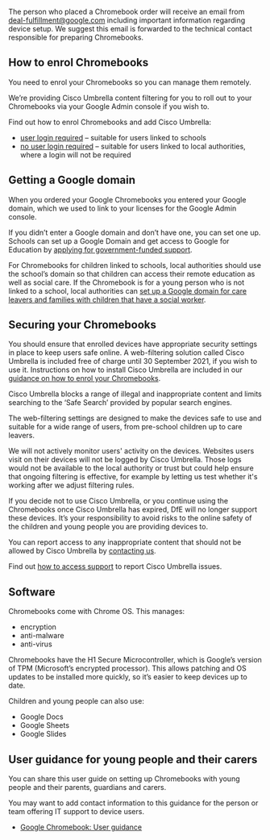 The person who placed a Chromebook order will receive an email from deal-fulfillment@google.com including important information regarding device setup. We suggest this email is forwarded to the technical contact responsible for preparing Chromebooks.

## How to enrol Chromebooks

You need to enrol your Chromebooks so you can manage them remotely. 

We’re providing Cisco Umbrella content filtering for you to roll out to your Chromebooks via your Google Admin console if you wish to.

Find out how to enrol Chromebooks and add Cisco Umbrella:

* [user login required](/devices/enrol-chromebooks-with-user-logins) – suitable for users linked to schools
* [no user login required](/devices/enrol-chromebooks-without-user-logins) – suitable for users linked to local authorities, where a login will not be required

## Getting a Google domain

When you ordered your Google Chromebooks you entered your Google domain, which we used to link to your licenses for the Google Admin console.

If you didn’t enter a Google domain and don’t have one, you can set one up. Schools can set up a Google Domain and get access to Google for Education by [applying for government-funded support](/digital-platforms).

For Chromebooks for children linked to schools, local authorities should use the school’s domain so that children can access their remote education as well as social care. If the Chromebook is for a young person who is not linked to a school, local authorities can [set up a Google domain for care leavers and families with children that have a social worker](/devices/google-domain-for-care-leavers-and-children-with-social-worker).

## Securing your Chromebooks

You should ensure that enrolled devices have appropriate security settings in place to keep users safe online. A web-filtering solution called Cisco Umbrella is included free of charge until 30 September 2021, if you wish to use it. Instructions on how to install Cisco Umbrella are included in our [guidance on how to enrol your Chromebooks](/devices/preparing-chromebooks#how-to-enrol-chromebooks).

Cisco Umbrella blocks a range of illegal and inappropriate content and limits searching to the ‘Safe Search’ provided by popular search engines.

The web-filtering settings are designed to make the devices safe to use and suitable for a wide range of users, from pre-school children up to care leavers.

We will not actively monitor users' activity on the devices. Websites users visit on their devices will not be logged by Cisco Umbrella. Those logs would not be available to the local authority or trust but could help ensure that ongoing filtering is effective, for example by letting us test whether it's working after we adjust filtering rules.

If you decide not to use Cisco Umbrella, or you continue using the Chromebooks once Cisco Umbrella has expired, DfE will no longer support these devices. It’s your responsibility to avoid risks to the online safety of the children and young people you are providing devices to.

You can report access to any inappropriate content that should not be allowed by Cisco Umbrella by [contacting us](/get-support).

Find out [how to access support](/devices/support-and-maintenance) to report Cisco Umbrella issues.

## Software

Chromebooks come with Chrome OS. This manages:

* encryption
* anti-malware
* anti-virus

Chromebooks have the H1 Secure Microcontroller, which is Google’s version of TPM (Microsoft’s encrypted processor). This allows patching and OS updates to be installed more quickly, so it’s easier to keep devices up to date.

Children and young people can also use:

* Google Docs
* Google Sheets
* Google Slides

## User guidance for young people and their carers

You can share this user guide on setting up Chromebooks with young people and their parents, guardians and carers. 

You may want to add contact information to this guidance for the person or team offering IT support to device users.

* [Google Chromebook: User guidance](/devices/getting-started-with-your-google-chromebook)
